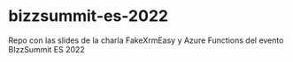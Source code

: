 # bizzsummit-es-2022
Repo con las slides de la charla FakeXrmEasy y Azure Functions del evento BIzzSummit ES 2022
